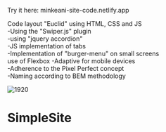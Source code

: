 Try it here: minkeani-site-code.netlify.app

Code layout "Euclid" using HTML, CSS and JS  
-Using the "Swiper.js" plugin  
-using "jquery accordion"  
-JS implementation of tabs  
-Implementation of "burger-menu" on small screens  
use of Flexbox
-Adaptive for mobile devices  
-Adherence to the Pixel Perfect concept  
-Naming according to BEM methodology  

![1920](https://user-images.githubusercontent.com/78946975/136273851-171141b4-c2ee-4600-b3e8-93c5e109b577.png)
# SimpleSite
